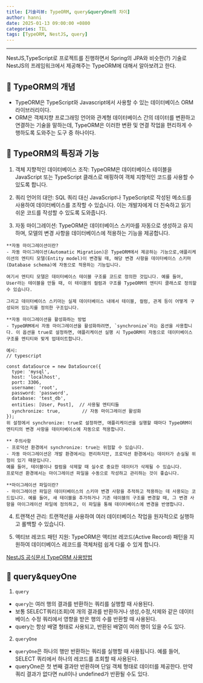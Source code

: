 ```yaml
---
title: [기술리뷰: TypeORM, query&queryOne의 차이]
author: hanni
date: 2025-01-13 09:00:00 +0800
categories: TIL
tags: [TypeORM, NestJS, query]
---
```


----------------------------------------------------------------------------

NestJS,TypeScript로 프로젝트를 진행하면서 Spring의 JPA와 비슷한(?) 기술로 NestJS의 프레임워크에서 제공해주는
TypeORM에 대해서 알아보려고 한다.

## 📌 TypeORM의 개념

- TypeORM은 TypeScript와 Javascript에서 사용할 수 있는 데이터베이스 ORM 라이브러리이다. 
- ORM은 객체지향 프로그래밍 언어와 관계형 데이터베이스 간의 데이터를 변환하고 연결하는 기술을 말하는데, TypeORM은 이러한 변환 및 연결 작업을 편리하게 수행하도록 도와주는 도구 중 하나이다.

## 📌 TypeORM의 특징과 기능

1) 객체 지향적인 데이터베이스 조작: TypeORM은 데이터베이스 테이블을 JavaScript 또는 TypeScript 클래스로 매핑하여 객체 지향적인 코드를 사용할 수 있도록 합니다. <br>

2) 쿼리 언어의 대안: SQL 쿼리 대신 JavaScript나 TypeScript로 작성된 메소드를 사용하여 데이터베이스를 조작할 수 있습니다. 이는 개발자에게 더 친숙하고 읽기 쉬운 코드를 작성할 수 있도록 도와줍니다. <br>

3) 자동 마이그레이션: TypeORM은 데이터베이스 스키마를 자동으로 생성하고 유지하며, 모델의 변경 사항을 데이터베이스에 적용하는 기능을 제공합니다. <br>

```
**자동 마이그레이션이란?
- 자동 마이그레이션(Automatic Migration)은 TypeORM에서 제공하는 기능으로,애플리케이션의 엔티티 모델(Entity model)이 변경될 때, 해당 변경 사항을 데이터베이스 스키마(Database schema)에 자동으로 적용하는 기능입니다.

여기서 엔티티 모델은 데이터베이스 테이블 구조를 코드로 정의한 것입니다. 예를 들어, User라는 테이블을 만들 때, 이 테이블의 컬럼과 구조를 TypeORM의 엔티티 클래스로 정의할 수 있습니다.

그리고 데이터베이스 스키마는 실제 데이터베이스 내에서 테이블, 컬럼, 관계 등이 어떻게 구성되어 있는지를 정의한 구조입니다.

**자동 마이그레이션을 활성화하는 방법
- TypeORM에서 자동 마이그레이션을 활성화하려면, `synchronize`라는 옵션을 사용합니다. 이 옵션을 true로 설정하면, 애플리케이션 실행 시 TypeORM이 자동으로 데이터베이스 구조를 엔티티와 맞게 업데이트합니다.

예시:
// typescript

const dataSource = new DataSource({
  type: 'mysql',
  host: 'localhost',
  port: 3306,
  username: 'root',
  password: 'password',
  database: 'test_db',
  entities: [User, Post],  // 사용될 엔티티들
  synchronize: true,        // 자동 마이그레이션 활성화
});
위 설정에서 synchronize: true로 설정하면, 애플리케이션을 실행할 때마다 TypeORM이 엔티티의 변경 사항을 데이터베이스에 자동으로 적용합니다.

** 주의사항
- 프로덕션 환경에서 synchronize: true는 위험할 수 있습니다.
- 자동 마이그레이션은 개발 환경에서는 편리하지만, 프로덕션 환경에서는 데이터가 손실될 위험이 있기 때문입니다. 
예를 들어, 테이블이나 컬럼을 삭제할 때 실수로 중요한 데이터가 삭제될 수 있습니다.
프로덕션 환경에서는 마이그레이션 파일을 수동으로 작성하고 관리하는 것이 좋습니다.

**마이그레이션 파일이란?
- 마이그레이션 파일은 데이터베이스의 스키마 변경 사항을 추적하고 적용하는 데 사용되는 코드입니다. 예를 들어, 새 테이블을 추가하거나 기존 테이블의 구조를 변경할 때, 그 변경 사항을 마이그레이션 파일에 정의하고, 이 파일을 통해 데이터베이스에 변경을 반영합니다.
```

4) 트랜잭션 관리: 트랜잭션을 사용하여 여러 데이터베이스 작업을 원자적으로 실행하고 롤백할 수 있습니다.<br>

5) 액티브 레코드 패턴 지원: TypeORM은 액티브 레코드(Active Record) 패턴을 지원하여 데이터베이스 레코드를 객체처럼 쉽게 다룰 수 있게 합니다.<br>

[NestJS 공식문서 TypeORM 사용방법](https://docs.nestjs.com/recipes/sql-typeorm)

## 📌 query&queyOne

1) `query` <br>
- `query`는 여러 행의 결과를 반환하는 쿼리를 실행할 때 사용된다.
- 보통 SELECT쿼리(조회)여 개의 결과를 반환하거나 생성,수정,삭제와 같은 데이터베이스 수정 쿼리에서 영향을 받은 행의 수를 반환할 때 사용된다.
- query는 항상 배열 형태로 사용되고, 반환된 배열이 여러 행이 있을 수도 있다.

2) `queryOne`<br>
- `queryOne`은 하나의 행만 반환하는 쿼리를 실행할 때 사용됩니다. 예를 들어, SELECT 쿼리에서 하나의 레코드를 조회할 때 사용된다.
- queryOne은 첫 번째 결과만 반환하며 단일 객체 형태로 데이터를 제공한다. 만약 쿼리 결과가 없다면 null이나 undefined가 반환될 수도 있다.




